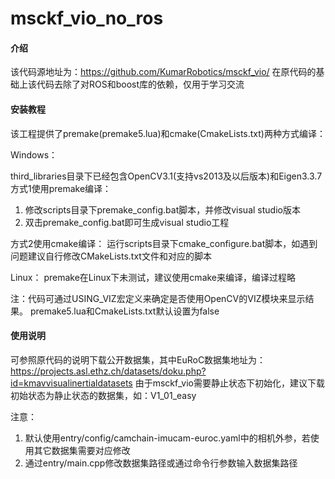 # msckf_vio_no_ros

#### 介绍
该代码源地址为：https://github.com/KumarRobotics/msckf_vio/
在原代码的基础上该代码去除了对ROS和boost库的依赖，仅用于学习交流

#### 安装教程
该工程提供了premake(premake5.lua)和cmake(CmakeLists.txt)两种方式编译：

Windows：

third_libraries目录下已经包含OpenCV3.1(支持vs2013及以后版本)和Eigen3.3.7
方式1使用premake编译：
1. 修改scripts目录下premake_config.bat脚本，并修改visual studio版本
2. 双击premake_config.bat即可生成visual studio工程

方式2使用cmake编译：
运行scripts目录下cmake_configure.bat脚本，如遇到问题建议自行修改CMakeLists.txt文件和对应的脚本

Linux：
premake在Linux下未测试，建议使用cmake来编译，编译过程略
	
注：代码可通过USING_VIZ宏定义来确定是否使用OpenCV的VIZ模块来显示结果。
premake5.lua和CmakeLists.txt默认设置为false

#### 使用说明
可参照原代码的说明下载公开数据集，其中EuRoC数据集地址为：
https://projects.asl.ethz.ch/datasets/doku.php?id=kmavvisualinertialdatasets
由于msckf_vio需要静止状态下初始化，建议下载初始状态为静止状态的数据集，如：V1_01_easy

注意：
1. 默认使用entry/config/camchain-imucam-euroc.yaml中的相机外参，若使用其它数据集需要对应修改
2. 通过entry/main.cpp修改数据集路径或通过命令行参数输入数据集路径


